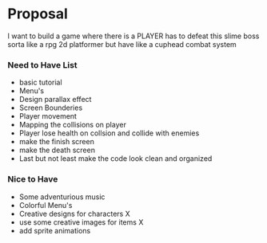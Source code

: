Proposal
====================

I want to build a game where there is a PLAYER has to defeat this slime boss 
sorta like a rpg 2d platformer but have like a cuphead combat system

### Need to Have List ###
 - basic tutorial 
 - Menu's 
 - Design parallax effect 
 - Screen Bounderies 
 - Player movement 
 - Mapping the collisions on player 
 - Player lose health on collsion and collide with enemies
 - make the finish screen 
 - make the death screen 
 - Last but not least make the code look clean and organized
### Nice to Have ###
 - Some adventurious music
 - Colorful Menu's 
 - Creative designs for characters X
 - use some creative images for items X
 - add sprite animations 